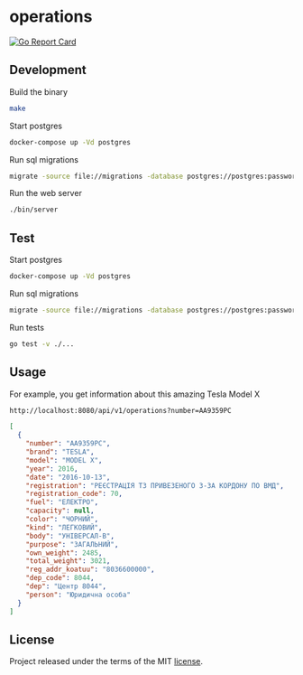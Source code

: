 # operations

[![Go Report Card](https://goreportcard.com/badge/github.com/opencars/operations)](https://goreportcard.com/report/github.com/opencars/operations)

## Development

Build the binary

```sh
make
```

Start postgres

```sh
docker-compose up -Vd postgres
```

Run sql migrations

```sh
migrate -source file://migrations -database postgres://postgres:password@127.0.0.1/operations\?sslmode=disable up
```

Run the web server

```sh
./bin/server
```

## Test

Start postgres

```sh
docker-compose up -Vd postgres
```

Run sql migrations

```sh
migrate -source file://migrations -database postgres://postgres:password@127.0.0.1/operations\?sslmode=disable up
```

Run tests

```sh
go test -v ./...
```

## Usage

For example, you get information about this amazing Tesla Model X

```sh
http://localhost:8080/api/v1/operations?number=АА9359РС
```

```json
[
  {
    "number": "АА9359РС",
    "brand": "TESLA",
    "model": "MODEL X",
    "year": 2016,
    "date": "2016-10-13",
    "registration": "РЕЄСТРАЦIЯ ТЗ ПРИВЕЗЕНОГО З-ЗА КОРДОНУ ПО ВМД",
    "registration_code": 70,
    "fuel": "ЕЛЕКТРО",
    "capacity": null,
    "color": "ЧОРНИЙ",
    "kind": "ЛЕГКОВИЙ",
    "body": "УНІВЕРСАЛ-B",
    "purpose": "ЗАГАЛЬНИЙ",
    "own_weight": 2485,
    "total_weight": 3021,
    "reg_addr_koatuu": "8036600000",
    "dep_code": 8044,
    "dep": "Центр 8044",
    "person": "Юридична особа"
  }
]
```

## License

Project released under the terms of the MIT [license](./LICENSE).
